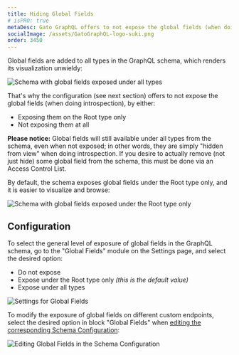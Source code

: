 ```yaml
---
title: Hiding Global Fields
# isPRO: true
metaDesc: Gato GraphQL offers to not expose the global fields (when doing introspection).
socialImage: /assets/GatoGraphQL-logo-suki.png
order: 3450
---
```


Global fields are added to all types in the GraphQL schema, which renders its visualization unwieldy:

![Schema with global fields exposed under all types](/assets/guides/upstream-pro/schema-with-global-fields-under-all-types.png "Schema with global fields exposed under all types")

That's why the configuration (see next section) offers to not expose the global fields (when doing introspection), by either:

- Exposing them on the Root type only
- Not exposing them at all

**Please notice:** Global fields will still available under all types from the schema, even when not exposed; in other words, they are simply "hidden from view" when doing introspection. If you desire to actually remove (not just hide) some global field from the schema, this must be done via an Access Control List.

By default, the schema exposes global fields under the Root type only, and it is easier to visualize and browse:

![Schema with global fields exposed under the Root type only](/assets/guides/upstream-pro/schema-with-global-fields-under-root-type-only.png "Schema with global fields exposed under the Root type only")

## Configuration

To select the general level of exposure of global fields in the GraphQL schema, go to the "Global Fields" module on the Settings page, and select the desired option:

- Do not expose
- Expose under the Root type only _(this is the default value)_
- Expose under all types

<div class="img-width-1024" markdown=1>

![Settings for Global Fields](/assets/guides/upstream/settings-global-fields.png "Settings for Global Fields")

</div>

To modify the exposure of global fields on different custom endpoints, select the desired option in block "Global Fields" when [editing the corresponding Schema Configuration](../../use/creating-a-schema-configuration/):

![Editing Global Fields in the Schema Configuration](/assets/guides/upstream-pro/schema-config-global-fields.png "Editing Global Fields in the Schema Configuration")
